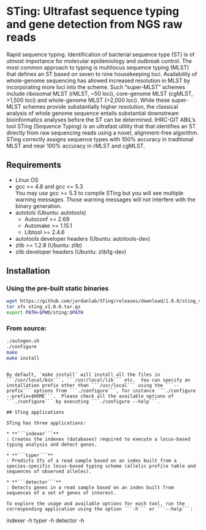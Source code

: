 # STing: Ultrafast sequence typing and gene detection from NGS raw reads

Rapid sequence typing.  Identification of bacterial sequence type (ST) is of utmost importance for molecular epidemiology and outbreak control.  The most common approach to typing is multilocus sequence typing (MLST) that defines an ST based on seven to nine housekeeping loci.  Availability of whole-genome sequencing has allowed increased resolution in MLST by incorporating more loci into the scheme.  Such “super-MLST” schemes include ribosomal MLST (rMLST, ~50 loci), core-genome MLST (cgMLST, >1,500 loci) and whole-genome MLST (>2,000 loci).  While these super-MLST schemes provide substantially higher resolution, the classical analysis of whole genome sequence entails substantial downstream bioinformatics analyses before the ST can be determined.  IHRC-GIT ABiL’s tool STing (Sequence Typing) is an ultrafast utility that that identifies an ST directly from raw sequencing reads using a novel, alignment-free algorithm.  STing correctly assigns sequence types with 100% accuracy in traditional MLST and near 100% accuracy in rMLST and cgMLST.    

## Requirements


- Linux OS
- gcc >= 4.8 and gcc <= 5.3 </br>
    You may use gcc >= 5.3 to compile STing but you will see multiple warning messages. Those warning messages will not interfere with the binary generation.
- autotols (Ubuntu: autotools)
    - Autoconf >= 2.69
    - Automake >= 1.15.1
    - Libtool >= 2.4.6
- autotools developer headers (Ubuntu: autotools-dev)
- zlib >= 1.2.8 (Ubuntu: zlib)
- zlib developer headers  (Ubuntu: zlib1g-dev)

## Installation

### Using the pre-built static binaries

```bash
wget https://github.com/jordanlab/STing/releases/download/1.0.0/sting_v1.0.0.tar.gz
tar xfv sting_v1.0.0.tar.gz
export PATH=$PWD/sting:$PATH
```

### From source: 
```bash
./autogen.sh
./configure
make
make install
```
```

By default, `make install` will install all the files in ```/usr/local/bin```, ```/usr/local/lib``` etc.  You can specify an installation prefix other than ```/usr/local``` using the ```--prefix``` options from ```./configure```, for instance ```./configure --prefix=$HOME```.  Please check all the available options of ```./configure``` by executing ```./configure --help```.

## STing applications

STing has three applications:

* **```indexer```**
: Creates the indexes (databases) required to execute a locus-based typing analysis and detect genes.

* **```typer```**
: Predicts STs of a read sample based on an index built from a species-specific locus-based typing scheme (allelic profile table and sequences of observed alleles).

* **```detector```**
: Detects genes in a read sample based on an index built from sequences of a set of genes of interest.

To explore the usage and available options for each tool, run the corresponding application using the option ```-h``` or ```--help```:

```
indexer -h
typer -h
detector -h
```